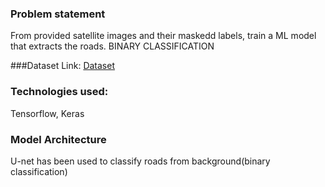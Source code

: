 ### Problem statement
  From provided satellite images and their maskedd labels, train a ML model that extracts the roads.
  BINARY CLASSIFICATION
  
###Dataset
Link:
[Dataset](https://www.kaggle.com/balraj98/deepglobe-road-extraction-dataset)


### Technologies used:
  Tensorflow, Keras
  
### Model Architecture
U-net has been used to classify roads from background(binary classification)
